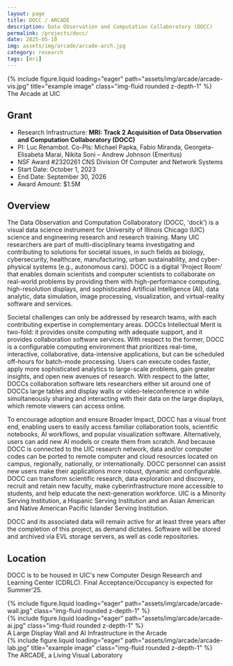 ```yaml
---
layout: page
title: DOCC / ARCADE
description: Data Observation and Computation Collaboratory (DOCC)
permalink: /projects/docc/
date: 2025-05-10
img: assets/img/arcade/arcade-arch.jpg
category: research
tags: [mri]
---
```


<div class="row">
    <div class="col-sm mt-3 mt-md-0">
        {% include figure.liquid loading="eager" path="assets/img/arcade/arcade-vis.jpg" title="example image" class="img-fluid rounded z-depth-1" %}
    </div>
</div>
<div class="caption">
    The Arcade at UIC
</div>

## Grant

- Research Infrastructure: <b>MRI: Track 2 Acquisition of Data Observation and Computation Collaboratory (DOCC)</b>
- PI: Luc Renambot. Co-PIs: Michael Papka, Fabio Miranda, Georgeta-Elisabeta Marai, Nikita Soni – Andrew Johnson (Emeritus)
- NSF Award #2320261 CNS Division Of Computer and Network Systems
- Start Date: October 1, 2023
- End Date: September 30, 2026
- Award Amount: $1.5M

## Overview

The Data Observation and Computation Collaboratory (DOCC, 'dock') is a visual data science instrument for University of Illinois Chicago (UIC) science and engineering research and research training. Many UIC researchers are part of multi-disciplinary teams investigating and contributing to solutions for societal issues, in such fields as biology, cybersecurity, healthcare, manufacturing, urban sustainability, and cyber-physical systems (e.g., autonomous cars). DOCC is a digital 'Project Room' that enables domain scientists and computer scientists to collaborate on real-world problems by providing them with high-performance computing, high-resolution displays, and sophisticated Artificial Intelligence (AI), data analytic, data simulation, image processing, visualization, and virtual-reality software and services.

Societal challenges can only be addressed by research teams, with each contributing expertise in complementary areas. DOCCs Intellectual Merit is two-fold: it provides onsite computing with adequate support, and it provides collaboration software services. With respect to the former, DOCC is a configurable computing environment that prioritizes real-time, interactive, collaborative, data-intensive applications, but can be scheduled off-hours for batch-mode processing. Users can execute codes faster, apply more sophisticated analytics to large-scale problems, gain greater insights, and open new avenues of research. With respect to the latter, DOCCs collaboration software lets researchers either sit around one of DOCCs large tables and display walls or video-teleconference in while simultaneously sharing and interacting with their data on the large displays, which remote viewers can access online.

To encourage adoption and ensure Broader Impact, DOCC has a visual front end, enabling users to easily access familiar collaboration tools, scientific notebooks, AI workflows, and popular visualization software. Alternatively, users can add new AI models or create them from scratch. And because DOCC is connected to the UIC research network, data and/or computer codes can be ported to remote computer and cloud resources located on campus, regionally, nationally, or internationally. DOCC personnel can assist new users make their applications more robust, dynamic and configurable. DOCC can transform scientific research, data exploration and discovery, recruit and retain new faculty, make cyberinfrastructure more accessible to students, and help educate the next-generation workforce. UIC is a Minority Serving Institution, a Hispanic Serving Institution and an Asian American and Native American Pacific Islander Serving Institution.

DOCC and its associated data will remain active for at least three years after the completion of this project, as demand dictates. Software will be stored and archived via EVL storage servers, as well as code repositories.

## Location

DOCC is to be housed in UIC's new Computer Design Research and Learning Center (CDRLC). Final Acceptance/Occupancy is expected for Summer'25.


<div class="row mt-3">
    <div class="col-sm mt-3 mt-md-0">
        {% include figure.liquid loading="eager" path="assets/img/arcade/arcade-wall.jpg" class="img-fluid rounded z-depth-1" %}
    </div>
    <div class="col-sm mt-3 mt-md-0">
        {% include figure.liquid loading="eager" path="assets/img/arcade/arcade-ai.jpg" class="img-fluid rounded z-depth-1" %}
    </div>
</div>
<div class="caption">
    A Large Display Wall and AI Infrastructure in the Arcade
</div>

<div class="row">
    <div class="col-sm mt-3 mt-md-0">
        {% include figure.liquid loading="eager" path="assets/img/arcade/arcade-lab.jpg" title="example image" class="img-fluid rounded z-depth-1" %}
    </div>
</div>
<div class="caption">
    The ARCADE, a Living Visual Laboratory
</div>
